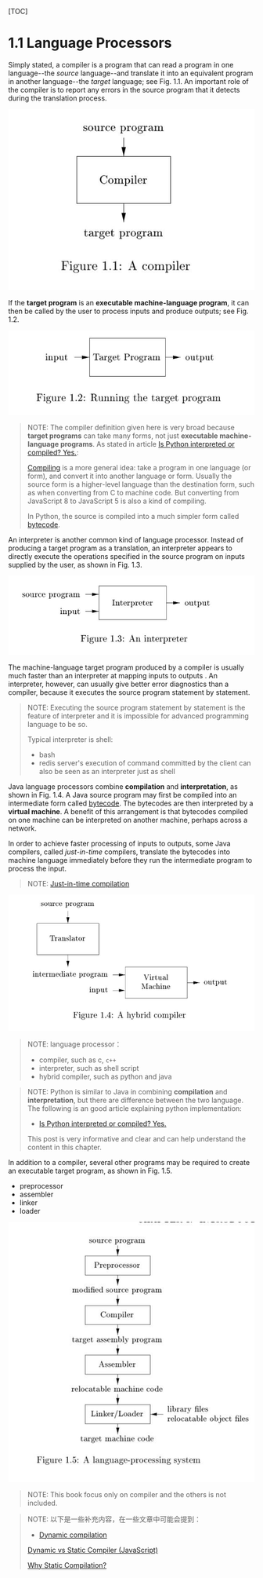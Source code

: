 [TOC]

# 1.1 Language Processors

Simply stated, a compiler is a program that can read a program in one language--the *source* language--and translate it into an equivalent program in another language--the *target* language; see Fig. 1.1. An important role of the compiler is to report any errors in the source program that it detects during the translation process.

![](./Figure1.1-A-compiler.jpg)

If the **target program** is an **executable machine-language program**, it can then be called by the user to process inputs and produce outputs; see Fig. 1.2.



![](./Figure1.2-Running-the-target-program.jpg)

> NOTE: The compiler definition given here is very broad because **target programs** can take many forms, not just **executable machine-language programs**. As stated in article [Is Python interpreted or compiled? Yes.](https://nedbatchelder.com/blog/201803/is_python_interpreted_or_compiled_yes.html):
>
> [Compiling](https://en.wikipedia.org/wiki/Compiler) is a more general idea: take a program in one language (or form), and convert it into another language or form. Usually the source form is a higher-level language than the destination form, such as when converting from C to machine code. But converting from JavaScript 8 to JavaScript 5 is also a kind of compiling.
>
> In Python, the source is compiled into a much simpler form called [bytecode](https://en.wikipedia.org/wiki/Bytecode). 



An interpreter is another common kind of language processor. Instead of producing a target program as a translation, an interpreter appears to directly execute the operations specified in the source program on inputs supplied by the user, as shown in Fig. 1.3.

![](./Figure1.3An-interpreter.jpg)

The machine-language target program produced by a compiler is usually much faster than an interpreter at mapping inputs to outputs . An interpreter, however, can usually give better error diagnostics than a compiler, because it executes the source program statement by statement.

> NOTE: Executing the source program statement by statement is the feature of interpreter and it is impossible for advanced programming language to be so. 
>
> Typical interpreter is shell:
>
> - bash 
> - redis server's execution of command committed by the client can also be seen as an interpreter just as shell

Java language processors combine **compilation** and **interpretation**, as shown in Fig. 1.4. A Java source program may first be compiled into an intermediate form called [bytecode](https://en.wikipedia.org/wiki/Bytecode). The bytecodes are then interpreted by a **virtual machine**. A benefit of this arrangement is that bytecodes compiled on one machine can be interpreted on another machine, perhaps across a network.

In order to achieve faster processing of inputs to outputs, some Java compilers, called *just-in-time* compilers, translate the bytecodes into machine language immediately before they run the intermediate program to process the input. 

> NOTE: [Just-in-time compilation](https://en.wikipedia.org/wiki/Just-in-time_compilation)

![](./Figure1.4A-hybrid-compiler.jpg)



> NOTE: language processor：
>
> - compiler, such as c, `c++`
> - interpreter, such as shell script
> - hybrid compiler, such as python and java 



> NOTE: Python is similar to Java in combining **compilation** and **interpretation**, but there are difference between the two language. The following is an good article explaining python implementation:
>
> - [Is Python interpreted or compiled? Yes.](https://nedbatchelder.com/blog/201803/is_python_interpreted_or_compiled_yes.html)
>
> This post is very informative and clear and can help understand the content in this chapter.



In addition to a compiler, several other programs may be required to create an executable target program, as shown in Fig. 1.5. 

- preprocessor
- assembler
- linker
- loader



![](./Figure1.5A-language-processing-system.jpg)

> NOTE: This book focus only on compiler and the others is not included.



> NOTE: 以下是一些补充内容，在一些文章中可能会提到：
>
> - [Dynamic compilation](https://en.wikipedia.org/wiki/Dynamic_compilation)
>
> [Dynamic vs Static Compiler (JavaScript)](https://stackoverflow.com/questions/7180763/dynamic-vs-static-compiler-javascript)
>
> [Why Static Compilation?](https://www.usenix.org/legacy/publications/library/proceedings/jvm02/yu/yu_html/node3.html)